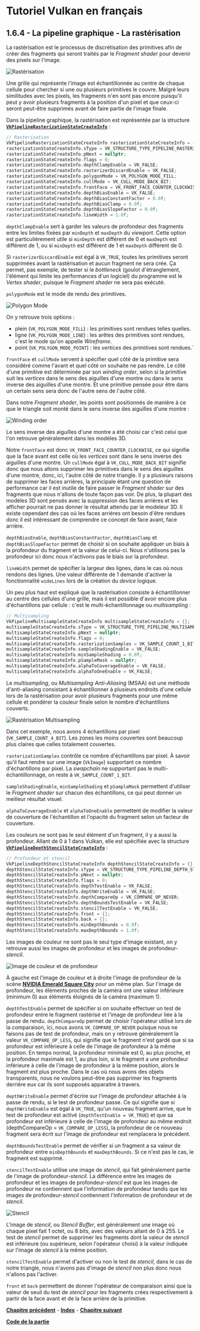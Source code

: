 # Tutoriel Vulkan en français
## 1.6.4 - La pipeline graphique - La rastérisation

La rastérisation est le processus de discrétisation des primitives afin de créer des fragments qui seront traités par le *Fragment shader* pour devenir des pixels sur l'image.

![Rastérisation](images/rasterisation.png)

Une grille qui représente l'image est échantillonnée au centre de chaque cellule pour chercher si une ou plusieurs primitives le couvre. Malgré leurs similitudes avec les pixels, les fragments n'en sont pas encore puisqu'il peut y avoir plusieurs fragments à la position d'un pixel et que ceux-ci seront peut-être supprimés avant de faire partie de l'image finale.

Dans la pipeline graphique, la rastérisation est représentée par la structure [**``VkPipelineRasterizationStateCreateInfo``**](https://registry.khronos.org/vulkan/specs/1.3-extensions/man/html/VkPipelineRasterizationStateCreateInfo.html) :

```CPP
// Rasterisation
VkPipelineRasterizationStateCreateInfo rasterizationStateCreateInfo = {};
rasterizationStateCreateInfo.sType = VK_STRUCTURE_TYPE_PIPELINE_RASTERIZATION_STATE_CREATE_INFO;
rasterizationStateCreateInfo.pNext = nullptr;
rasterizationStateCreateInfo.flags = 0;
rasterizationStateCreateInfo.depthClampEnable = VK_FALSE;
rasterizationStateCreateInfo.rasterizerDiscardEnable = VK_FALSE;
rasterizationStateCreateInfo.polygonMode = VK_POLYGON_MODE_FILL;
rasterizationStateCreateInfo.cullMode = VK_CULL_MODE_BACK_BIT;
rasterizationStateCreateInfo.frontFace = VK_FRONT_FACE_COUNTER_CLOCKWISE;
rasterizationStateCreateInfo.depthBiasEnable = VK_FALSE;
rasterizationStateCreateInfo.depthBiasConstantFactor = 0.0f;
rasterizationStateCreateInfo.depthBiasClamp = 0.0f;
rasterizationStateCreateInfo.depthBiasSlopeFactor = 0.0f;
rasterizationStateCreateInfo.lineWidth = 1.0f;
```

``depthClampEnable`` sert à garder les valeurs de profondeur des fragments entre les limites fixées par ``minDepth`` et ``maxDepth`` du *viewport*. Cette option est particulièrement utile si ``minDepth`` est différent de 0 et ``maxDepth`` est différent de 1, ou si ``minDepth`` est différent de 1 et ``maxDepth`` différent de 0.

Si ``rasterizerDiscardEnable`` est égal à ``VK_TRUE``, toutes les primitives seront supprimées avant la rastérisation et aucun fragment ne sera crée. Ça permet, pas exemple, de tester si le *bottleneck* (goulot d'étranglement, l'élément qui limite les performances d'un logiciel) du programme est le *Vertex shader*, puisque le *Fragment shader* ne sera pas exécuté.

``polygonMode`` est le mode de rendu des primitives.

![Polygon Mode](images/polygon_mode.png)

On y retrouve trois options :
- plein (``VK_POLYGON_MODE_FILL``) : les primitives sont rendues telles quelles.
- ligne (``VK_POLYGON_MODE_LINE``) : les arêtes des primitives sont rendues, c'est le mode qu'on appelle *Wireframe*.
- point (``VK_POLYGON_MODE_POINT``) : les *vertices* des primitives sont rendues.`

``frontFace`` et ``cullMode`` servent à spécifier quel côté de la primitive sera considéré comme l'avant et quel côté on souhaite ne pas rendre. Le côté d'une primitive est déterminée par son *winding order*, selon si la primitive suit les *vertices* dans le sens des aiguilles d'une montre ou dans le sens inverse des aiguilles d'une montre. Et une primitive pensée pour être dans un certain sens sera donc de l'autre sens de l'autre côté.

Dans notre *Fragment shader*, les points sont positionnés de manière à ce que le triangle soit monté dans le sens inverse des aiguilles d'une montre :

![Winding order](images/winding_order.png)

Le sens inverse des aiguilles d'une montre a été choisi car c'est celui que l'on retrouve généralement dans les modèles 3D.

Notre ``frontFace`` est donc ``VK_FRONT_FACE_COUNTER_CLOCKWISE``, ce qui signifie que la face avant est celle où les *vertices* sont dans le sens inverse des aiguilles d'une montre. Un ``cullMode`` égal à ``VK_CULL_MODE_BACK_BIT`` signifie donc que nous allons supprimer les primitives dans le sens des aiguilles d'une montre, donc, ici, l'autre côté de notre triangle. Il y a plusieurs raisons de supprimer les faces arrières, la principale étant une question de performance car il est inutile de faire passer le *Fragment shader* sur des fragments que nous n'allons de toute façon pas voir. De plus, la plupart des modèles 3D sont pensés avec la suppression des faces arrières et les afficher pourrait ne pas donner le résultat attendu par le modeleur 3D. Il existe cependant des cas où les faces arrières ont besoin d'être rendues donc il est intéressant de comprendre ce concept de face avant, face arrière.

``depthBiasEnable``, ``depthBiasConstantFactor``, ``depthBiasClamp`` et ``depthBiasSlopeFactor`` permet de choisir si on souhaite appliquer un biais à la profondeur du fragment et la valeur de celui-ci. Nous n'utilisons pas la profondeur ici donc nous n'activons pas le biais sur la profondeur.

``lineWidth`` permet de spécifier la largeur des lignes, dans le cas où nous rendons des lignes. Une valeur différente de 1 demande d'activer la fonctionnalité ``wideLines`` lors de la création du *device* logique.

Un peu plus haut est expliqué que la rastérisation consiste à échantillonner au centre des cellules d'une grille, mais il est possible d'avoir encore plus d'échantillons par cellule : c'est le multi-échantillonnage ou *multisampling* :

```CPP
// Multisampling
VkPipelineMultisampleStateCreateInfo multisampleStateCreateInfo = {};
multisampleStateCreateInfo.sType = VK_STRUCTURE_TYPE_PIPELINE_MULTISAMPLE_STATE_CREATE_INFO;
multisampleStateCreateInfo.pNext = nullptr;
multisampleStateCreateInfo.flags = 0;
multisampleStateCreateInfo.rasterizationSamples = VK_SAMPLE_COUNT_1_BIT;
multisampleStateCreateInfo.sampleShadingEnable = VK_FALSE;
multisampleStateCreateInfo.minSampleShading = 0.0f;
multisampleStateCreateInfo.pSampleMask = nullptr;
multisampleStateCreateInfo.alphaToCoverageEnable = VK_FALSE;
multisampleStateCreateInfo.alphaToOneEnable = VK_FALSE;
```

Le *multisampling*, ou *Multisampling Anti-Aliasing* (MSAA) est une méthode d'anti-aliasing consistant à échantillonner à plusieurs endroits d'une cellule lors de la rastérisation pour avoir plusieurs fragments pour une même cellule et pondérer la couleur finale selon le nombre d'échantillons couverts.

![Rastérisation Multisampling](images/rasterisation_multisampling.png)

Dans cet exemple, nous avons 4 échantillons par pixel (``VK_SAMPLE_COUNT_4_BIT``). Les zones les moins couvertes sont beaucoup plus claires que celles totalement couvertes.

``rasterizationSamples`` contrôle ce nombre d'échantillons par pixel. À savoir qu'il faut rendre sur une image (``VkImage``) supportant ce nombre d'échantillons par pixel. La *swapchain* ne supportant pas le multi-échantillonnage, on reste à ``VK_SAMPLE_COUNT_1_BIT``.

``sampleShadingEnable``, ``minSampleShading`` et ``pSampleMask`` permettent d'utiliser le *Fragment shader* sur chacun des échantillons, ce qui peut donner un meilleur résultat visuel.

``alphaToCoverageEnable`` et ``alphaToOneEnable`` permettent de modifier la valeur de couverture de l'échantillon et l'opacité du fragment selon un facteur de couverture.

Les couleurs ne sont pas le seul élément d'un fragment, il y a aussi la profondeur. Allant de 0 à 1 dans Vulkan, elle est spécifiée avec la structure [**``VkPipelineDepthStencilStateCreateInfo``**](https://registry.khronos.org/vulkan/specs/1.3-extensions/man/html/VkPipelineDepthStencilStateCreateInfo.html) :

```CPP
// Profondeur et stencil
VkPipelineDepthStencilStateCreateInfo depthStencilStateCreateInfo = {};
depthStencilStateCreateInfo.sType = VK_STRUCTURE_TYPE_PIPELINE_DEPTH_STENCIL_STATE_CREATE_INFO;
depthStencilStateCreateInfo.pNext = nullptr;
depthStencilStateCreateInfo.flags = 0;
depthStencilStateCreateInfo.depthTestEnable = VK_FALSE;
depthStencilStateCreateInfo.depthWriteEnable = VK_FALSE;
depthStencilStateCreateInfo.depthCompareOp = VK_COMPARE_OP_NEVER;
depthStencilStateCreateInfo.depthBoundsTestEnable = VK_FALSE;
depthStencilStateCreateInfo.stencilTestEnable = VK_FALSE;
depthStencilStateCreateInfo.front = {};
depthStencilStateCreateInfo.back = {};
depthStencilStateCreateInfo.minDepthBounds = 0.0f;
depthStencilStateCreateInfo.maxDepthBounds = 1.0f;
```

Les images de couleur ne sont pas le seul type d'image existant, on y retrouve aussi les images de profondeur et les images de profondeur-*stencil*.

![Image de couleur et de profondeur](images/image_couleur_profondeur.png)

À gauche est l'image de couleur et à droite l'image de profondeur de la scène [**NVIDIA Emerald Square City**](https://developer.nvidia.com/orca/nvidia-emerald-square) pour un même plan. Sur l'image de profondeur, les éléments proches de la caméra ont une valeur inférieure (minimum 0) aux éléments éloignés de la caméra (maximum 1).

``depthTestEnable`` permet de spécifier si on souhaite effectuer un test de profondeur entre le fragment rastérisé et l'image de profondeur liée à la passe de rendu. ``depthCompareOp`` permet de choisir l'opérateur utilisé lors de la comparaison, ici, nous avons ``VK_COMPARE_OP_NEVER`` puisque nous ne faisons pas de test de profondeur, mais on y retrouve généralement la valeur ``VK_COMPARE_OP_LESS``, qui signifie que le fragment n'est gardé que si sa profondeur est inférieure à celle de l'image de profondeur à la même position. En temps normal, la profondeur minimale est 0, au plus proche, et la profondeur maximale est 1, au plus loin, si le fragment a une profondeur inférieure à celle de l'image de profondeur à la même position, alors le fragment est plus proche. Dans le cas où nous avons des objets transparents, nous ne voulons peut-être pas supprimer les fragments derrière eux car ils sont supposés apparaitre à travers.

``depthWriteEnable`` permet d'écrire sur l'image de profondeur attachée à la passe de rendu, si le test de profondeur passe. Ce qui signifie que si ``depthWriteEnable`` est égal à ``VK_TRUE``, qu'un nouveau fragment arrive, que le test de profondeur est activé (``depthTestEnable = VK_TRUE``) et que sa profondeur est inférieure à celle de l'image de profondeur au même endroit (depthCompareOp = ``VK_COMPARE_OP_LESS``), la profondeur de ce nouveau fragment sera écrit sur l'image de profondeur est remplacera le précédent.

``depthBoundsTestEnable`` permet de vérifier si un fragment a sa valeur de profondeur entre ``minDepthBounds`` et ``maxDepthBounds``. Si ce n'est pas le cas, le fragment est supprimé.

``stencilTestEnable`` utilise une image de *stencil*, qui fait généralement partie de l'image de profondeur-*stencil*. La différence entre les images de profondeur et les images de profondeur-*stencil* est que les images de profondeur ne contiennent que l'information de profondeur tandis que les images de profondeur-*stencil* contiennent l'information de profondeur et de *stencil*.

![Stencil](images/stencil.png)

L'image de *stencil*, ou *Stencil Buffer*, est généralement une image où chaque pixel fait 1 octet, ou 8 bits, avec des valeurs allant de 0 à 255. Le test de *stencil* permet de supprimer les fragments dont la valeur de *stencil* est inférieure (ou supérieure, selon l'opérateur choisi) à la valeur indiquée sur l'image de *stencil* à la même position.

``stencilTestEnable`` permet d'activer ou non le test de *stencil*, dans le cas de notre triangle, nous n'avons pas d'image de *stencil* non plus donc nous n'allons pas l'activer.

``front`` et ``back`` permettent de donner l'opérateur de comparaison ainsi que la valeur de seuil du test de *stencil* pour les fragments crées respectivement à partir de la face avant et de la face arrière de la primitive.

[**Chapitre précédent**](3.md) - [**Index**](../../index.md) - [**Chapitre suivant**](5.md)

[**Code de la partie**](https://github.com/ZaOniRinku/TutorielVulkanFR/tree/partie1/6)